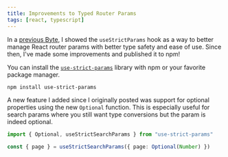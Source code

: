```yaml
---
title: Improvements to Typed Router Params
tags: [react, typescript]
---
```


In a [previous Byte](/bytes/20231130181304), I showed the `useStrictParams`
hook as a way to better manage React router params with better type safety
and ease of use. Since then, I've made some improvements and published it
to npm!

You can install the
[`use-strict-params`](https://www.npmjs.com/package/use-strict-params)
library with npm or your favorite package manager.

```bash
npm install use-strict-params
```

A new feature I added since I originally posted was support for optional
properties using the new `Optional` function. This is especially useful for
search params where you still want type conversions but the param is indeed
optional.

```typescript
import { Optional, useStrictSearchParams } from "use-strict-params"

const { page } = useStrictSearchParams({ page: Optional(Number) })
```
